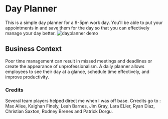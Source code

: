 # Day Planner

This is a simple day planner for a 9-5pm work day. You'll be able to put your appointments in and save them for the day so that you can effectively manage your day better.
![dayplanner demo](.)

## Business Context

Poor time management can result in missed meetings and deadlines or create the appearance of unprofessionalism. A daily planner allows employees to see their day at a glance, schedule time effectively, and improve productivity. 

### Credits

Several team players helped direct me when I was off base.  Crredits go to :  Max Allee, Kaighan Finely, Leah Barnes, Jim Gray, Lara ELler, Ryan Diaz, Christian Saxton, Rodney Brenes and Patrick Dorgu.

